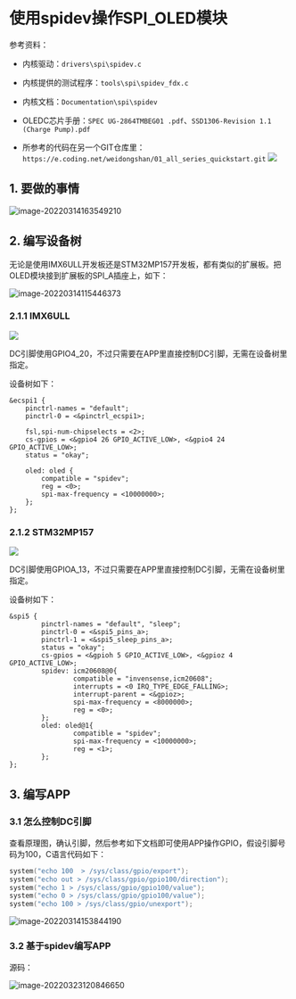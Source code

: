 # 使用spidev操作SPI_OLED模块 #

参考资料：

* 内核驱动：`drivers\spi\spidev.c`

* 内核提供的测试程序：`tools\spi\spidev_fdx.c`

* 内核文档：`Documentation\spi\spidev`	

* OLEDC芯片手册：`SPEC UG-2864TMBEG01 .pdf`、`SSD1306-Revision 1.1 (Charge Pump).pdf`

* 所参考的代码在另一个GIT仓库里：`https://e.coding.net/weidongshan/01_all_series_quickstart.git`
  ![](pic/68_oled_bare_code.png)
  
  

## 1. 要做的事情

![image-20220314163549210](pic/66_3_thing_to_use_spidev.png)





## 2. 编写设备树

无论是使用IMX6ULL开发板还是STM32MP157开发板，都有类似的扩展板。把OLED模块接到扩展板的SPI_A插座上，如下：

![image-20220314115446373](pic/50_oled_on_extend_brd.png)

### 2.1.1 IMX6ULL

![](pic/44_imx6ull_pro_extend_spi_a.png)

DC引脚使用GPIO4_20，不过只需要在APP里直接控制DC引脚，无需在设备树里指定。

设备树如下：

```shell
&ecspi1 {
    pinctrl-names = "default";
    pinctrl-0 = <&pinctrl_ecspi1>;

    fsl,spi-num-chipselects = <2>;
    cs-gpios = <&gpio4 26 GPIO_ACTIVE_LOW>, <&gpio4 24 GPIO_ACTIVE_LOW>;
    status = "okay";

    oled: oled {
        compatible = "spidev";
        reg = <0>;
        spi-max-frequency = <10000000>;
    };
};
```





### 2.1.2 STM32MP157

![](pic/45_stm32mp157_pro_extend_spi_a.png)

DC引脚使用GPIOA_13，不过只需要在APP里直接控制DC引脚，无需在设备树里指定。

设备树如下：

```shell
&spi5 {
        pinctrl-names = "default", "sleep";
        pinctrl-0 = <&spi5_pins_a>;
        pinctrl-1 = <&spi5_sleep_pins_a>;
        status = "okay";
        cs-gpios = <&gpioh 5 GPIO_ACTIVE_LOW>, <&gpioz 4 GPIO_ACTIVE_LOW>;
        spidev: icm20608@0{
                compatible = "invensense,icm20608";
                interrupts = <0 IRQ_TYPE_EDGE_FALLING>;
                interrupt-parent = <&gpioz>;
                spi-max-frequency = <8000000>;
                reg = <0>;
        };
        oled: oled@1{
                compatible = "spidev";
                spi-max-frequency = <10000000>;
                reg = <1>;
        };
};
```





## 3. 编写APP

### 3.1 怎么控制DC引脚

查看原理图，确认引脚，然后参考如下文档即可使用APP操作GPIO，假设引脚号码为100，C语言代码如下：

```c
system("echo 100  > /sys/class/gpio/export");
system("echo out > /sys/class/gpio/gpio100/direction");
system("echo 1 > /sys/class/gpio/gpio100/value");
system("echo 0 > /sys/class/gpio/gpio100/value");
system("echo 100 > /sys/class/gpio/unexport");
```

![image-20220314153844190](pic/65_gpio_sysfs_doc.png)

### 3.2 基于spidev编写APP

源码：

![image-20220323120846650](pic/69_oled_src.png)